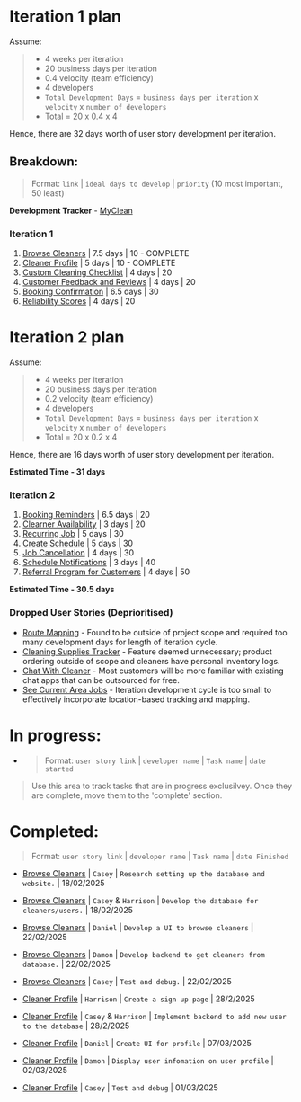 # Iteration 1 plan
Assume:
> - 4 weeks per iteration
> - 20 business days per iteration
> - 0.4 velocity (team efficiency)
> - 4 developers 
> - `Total Development Days` = `business days per iteration` x `velocity` x `number of developers`
> - Total = 20 x 0.4 x 4

Hence, there are 32 days worth of user story development per iteration.

## Breakdown:
> Format: `link` | `ideal days to develop` | `priority` (10 most important, 50 least)

**Development Tracker** - [MyClean](https://github.com/users/Casey-Summers/projects/1)

### Iteration 1
1. [Browse Cleaners](/user_stories/user_story_browse_cleaners.md) | 7.5 days | 10 - COMPLETE
2. [Cleaner Profile](/user_stories/user_story_create_cleaner_profile.md) | 5 days | 10 - COMPLETE
3. [Custom Cleaning Checklist](/user_stories/user_story_custom_cleaning_checklist.md) | 4 days | 20
4. [Customer Feedback and Reviews](/user_stories/user_story_customer_feedback.md) | 4 days | 20
5. [Booking Confirmation](/user_stories/user_story_booking_confirmation.md) | 6.5 days | 30
6. [Reliability Scores](/user_stories/user_story_reliability_scores.md) | 4 days | 20

# Iteration 2 plan
Assume:
> - 4 weeks per iteration
> - 20 business days per iteration
> - 0.2 velocity (team efficiency)
> - 4 developers 
> - `Total Development Days` = `business days per iteration` x `velocity` x `number of developers`
> - Total = 20 x 0.2 x 4

Hence, there are 16 days worth of user story development per iteration.

**Estimated Time - 31 days**

### Iteration 2
1. [Booking Reminders](/user_stories/user_story_booking_reminders.md) | 6.5 days | 20
2. [Clearner Availability](/user_stories/user_story_cleaner_availability) | 3 days | 20
3. [Recurring Job](/user_stories/user_story_recurring_job.md) | 5 days | 30
4. [Create Schedule](/user_stories/user_story_create_schedule.md) | 5 days | 30
5. [Job Cancellation](/user_stories/user_story_handle_cancellations.md) | 4 days | 30
6. [Schedule Notifications](/user_stories/user_story_schedule_notifications.md) | 3 days | 40
7. [Referral Program for Customers](/user_stories/user_story_referral_program_for_customers.md) | 4 days | 50

**Estimated Time - 30.5 days**

### Dropped User Stories (Deprioritised)
* [Route Mapping](/user_stories/user_story_efficient_route_mapping.md) - Found to be outside of project scope and required too many development days for length of iteration cycle.
* [Cleaning Supplies Tracker](/user_stories/user_story_cleaning_supplies_tracking.md) - Feature deemed unnecessary; product ordering outside of scope and cleaners have personal inventory logs. 
* [Chat With Cleaner](/user_stories/user_story_chat_with_hired_cleaner.md) - Most customers will be more familiar with existing chat apps that can be outsourced for free.
* [See Current Area Jobs](/user_stories/user_story_see_current_area_cleaning_jobs.md) - Iteration development cycle is too small to effectively incorporate location-based tracking and mapping.

# In progress:
* > Format: `user story link` | `developer name` | `Task name` | `date started` <br>
> Use this area to track tasks that are in progress exclusilvey. Once they are complete, move them to the 'complete' section.



# Completed:
> Format: `user story link` | `developer name` | `Task name` | `date Finished` <br>
* [Browse Cleaners](/user_stories/user_story_browse_cleaners.md) | `Casey` | `Research setting up the database and website.` | 18/02/2025
* [Browse Cleaners](/user_stories/user_story_browse_cleaners.md) | `Casey` & `Harrison` | `Develop the database for cleaners/users.` | 18/02/2025
* [Browse Cleaners](/user_stories/user_story_browse_cleaners.md) | `Daniel` | `Develop a UI to browse cleaners` | 22/02/2025
* [Browse Cleaners](/user_stories/user_story_browse_cleaners.md) | `Damon` | `Develop backend to get cleaners from database.` | 22/02/2025
* [Browse Cleaners](/user_stories/user_story_browse_cleaners.md) | `Casey` | `Test and debug.` | 22/02/2025


* [Cleaner Profile](/user_stories/user_story_create_cleaner_profile.md)  | `Harrison` | `Create a sign up page` | 28/2/2025
* [Cleaner Profile](/user_stories/user_story_create_cleaner_profile.md)  | `Casey` & `Harrison`  | `Implement backend to add new user to the database` | 28/2/2025
* [Cleaner Profile](/user_stories/user_story_create_cleaner_profile.md)  | `Daniel` | `Create UI for profile` | 07/03/2025
* [Cleaner Profile](/user_stories/user_story_create_cleaner_profile.md)  | `Damon` | `Display user infomation on user profile` | 02/03/2025
* [Cleaner Profile](/user_stories/user_story_create_cleaner_profile.md)  | `Casey` | `Test and debug` | 01/03/2025
